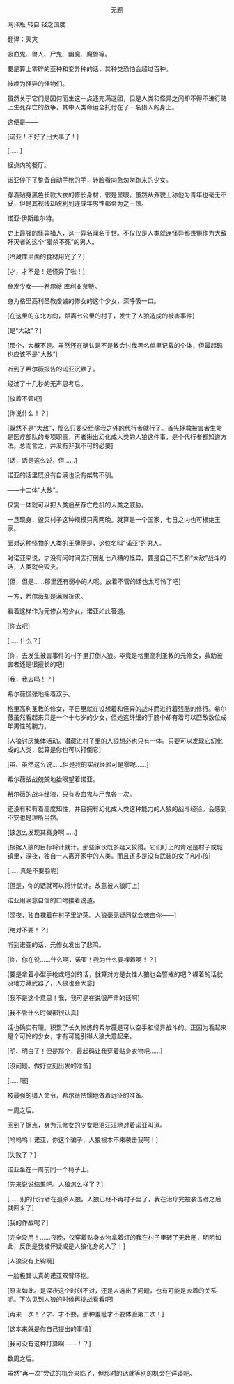 <p align="center">无题</p>

网译版 转自 轻之国度

翻译：天灾

吸血鬼、兽人、尸鬼、幽魔、魔兽等。

要是算上零碎的亚种和变异种的话，其种类恐怕会超过百种。

被唤为怪异的怪物们。

虽然关于它们是因何而生这一点还充满谜团，但是人类和怪异之间却不得不进行赌上生死存亡的战争，其中人类命运全托付在了一名猎人的身上。

这便是——

[诺亚！不好了出大事了！]

[……]

据点内的餐厅。

诺亚停下了整备自动手枪的手，转脸看向急匆匆跑来的少女。

穿着贴身黑色长款大衣的修长身材，很是显眼。虽然从外貌上称他为青年也毫无不妥，但是其视线却锐利到连成年男性都会为之一惊。

诺亚·伊斯维尔特。

史上最强的怪异猎人，这一异名闻名于世。不仅仅是人类就连怪异都畏惧作为大敌歼灭者的这个“猎杀不死”的男人。

[冷藏库里面的食材用光了？]

[才，才不是！是怪异了啦！]

金发少女——希尔薇·库利亚奈特。

身为格里高利圣教虔诚的修女的这个少女，深呼吸一口。

[在这里的东北方向，距离七公里的村子，发生了人狼造成的被害事件]

[是“大敌”？]

[那个，大概不是。虽然还在确认是不是教会讨伐黑名单里记载的个体，但最起码也应该不是“大敌”]

听到了希尔薇报告的诺亚沉默了。

经过了十几秒的无声思考后。

[放着不管吧]

[你说什么！？]

[既然不是“大敌”，那么只要交给除我之外的代行者就行了。首先拯救被害者生命是医疗部队的专项职责，再者揪出幻化成人类的人狼这件事，是个代行者都知道方法。总而言之，并没有非我不可的必要]

[话，话是这么说，但……]

诺亚的话里既没有自满也没有桀骜不驯。

——十二体“大敌”。

仅需一体就可以把人类逼至存亡危机的人类之威胁。

一旦现身，毁灭村子这种规模只需两晚。就算是一个国家，七日之内也可根绝王家。

面对这种怪物的人类的王牌便是，这位名叫“诺亚”的男人。

对诺亚来说，才没有闲时间去打倒乱七八糟的怪异。要是自己不去和“大敌”战斗的话，人类就会毁灭。

[但，但是……那里还有弱小的人呢。放着不管的话也太可怜了吧]

一方，希尔薇却是满眼祈求。

看着这样作为元修女的少女，诺亚如此答道。

[你去吧]

[……什么？]

[你，去发生被害事件的村子里打倒人狼。毕竟是格里高利圣教的元修女，救助被害者还是很擅长的吧]

[我，我去吗！？]

希尔薇慌张地摇着双手。

格里高利圣教的修女，平日里就在设想着和怪异的战斗而进行着残酷的修行。希尔薇虽然看起来只是一个十七岁的少女，但她这纤细的手腕中却有着可以匹敌数位成年男性的腕力。

[人狼讨厌集体活动。潜藏进村子里的人狼想必也只有一体。只要可以发现它幻化成的人类，就算是你也可以打倒它]

[虽、虽然这么说……但是我的实战经验可是零呢……]

希尔薇战战兢兢地抬眼望着诺亚。

希尔薇的战斗经验，只有吸血鬼与尸鬼各一次。

还没有和有着高度知性，并且拥有幻化成人类这种能力的人狼的战斗经验。会感到不安也是理所当然。

[该怎么发现其真身啊……]

[根据人狼的目标将计就计。那些家伙既多疑又狡猾。它们盯上的肯定是村子或城镇里，深夜，独自一人离开家中的人类。而且还多是没有武装的女子和小孩]

[……真是不要脸呢]

[但是，你的话就可以将计就计。故意被人狼盯上]

诺亚用满意自信的口吻接着说道。

[深夜，独自裸着在村子里游荡。人狼毫无疑问就会袭击你——]

[绝对不要！？]

听到诺亚的话，元修女发出了悲鸣。

[你、你在说……什么啊，诺亚！我为什么要裸着啊！？]

[要是拿着小型手枪或短剑的话，就算对方是女性人狼也会警戒的吧？裸着的话就没地方藏武器了，人狼也会大意]

[我不是这个意思！我，我可是在说很严肃的话啊]

[我不管什么时候都很认真]

话也确实有理。积累了长久修炼的希尔薇是可以空手和怪异战斗的。正因为看起来是个可怜的少女，才有可能引得人狼大意起来。

[明、明白了！但是那个，最起码让我穿着贴身衣物吧……]

[没问题。做好立刻出发的准备]

[……嗯]

被最强的猎人命令，希尔薇怯懦地做着远征的准备。

一周之后。

回到了据点，身为元修女的少女眼泪汪汪地对着诺亚叫道。

[呜呜呜！诺亚，你这个骗子，人狼根本不来袭击我啊！]

[失败了？]

诺亚坐在一周前同一个椅子上。

[先来说说结果吧。人狼怎么样了？]

[……别的代行者在追杀人狼。人狼已经不再村子里了，我在治疗完被袭击者之后就回来了]

[我的作战呢？]

[完全没用！……夜晚，仅穿着贴身衣物拿着灯的我在村子里转了无数圈，明明如此，反倒是我被怀疑成是人狼化身的人了！]

[人狼没有上钩啊]

一脸极其认真的诺亚双臂环抱。

[原来如此。是深夜这个时刻不对，还是人选出了问题，也有可能是衣着的关系呢。下次见到人狼的时候再挑战看看吧]

[再来一次！？才、才不要。那种羞耻才不要体验第二次！]

[这本来就是你自己提出的事情]

[我可没有这种打算啊——！？]

数周之后。

虽然“再一次”尝试的机会来临了，但那时的话就等别的机会在详谈吧。

